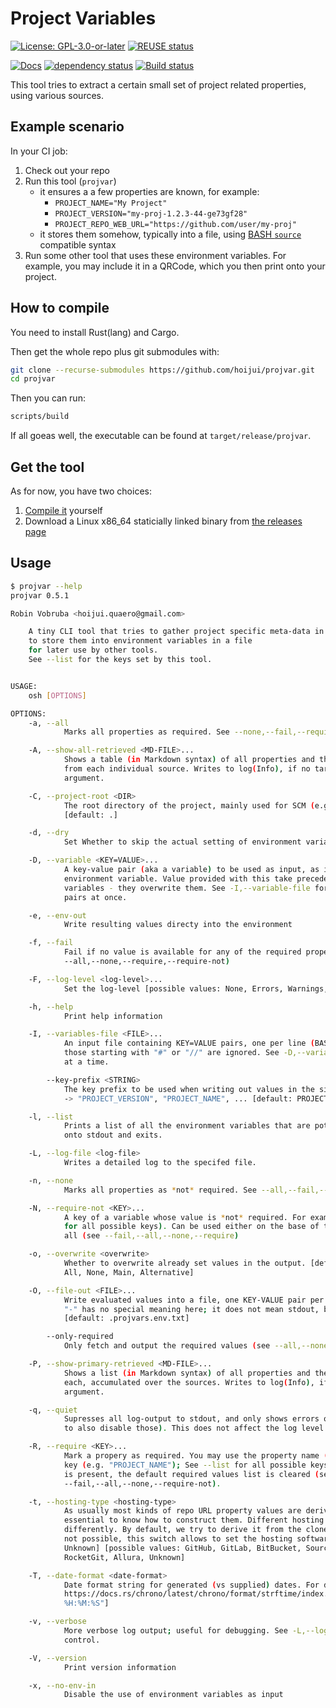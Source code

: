 <!--
SPDX-FileCopyrightText: 2021 Robin Vobruba <hoijui.quaero@gmail.com>

SPDX-License-Identifier: CC0-1.0
-->

# **Proj**ect **Var**iables

[![License: GPL-3.0-or-later](
    https://img.shields.io/badge/License-GPL%203.0+-blue.svg)](
    https://www.gnu.org/licenses/gpl-3.0.html)
[![REUSE status](
    https://api.reuse.software/badge/github.com/hoijui/projvar)](
    https://api.reuse.software/info/github.com/hoijui/projvar)
<!--
[![crates.io](
    https://img.shields.io/crates/v/projvar.svg)](
    https://crates.io/crates/projvar)
-->
[![Docs](
    https://docs.rs/projvar/badge.svg)](
    https://docs.rs/projvar)
[![dependency status](
    https://deps.rs/repo/github/hoijui/projvar/status.svg)](
    https://deps.rs/repo/github/hoijui/projvar)
[![Build status](
    https://github.com/hoijui/projvar/workflows/build/badge.svg)](
    https://github.com/hoijui/projvar/actions)

This tool tries to extract a certain small set
of project related properties,
using various sources.

## Example scenario

In your CI job:

1. Check out your repo
2. Run this tool (`projvar`)
   * it ensures a a few properties are known, for example:
     * `PROJECT_NAME="My Project"`
     * `PROJECT_VERSION="my-proj-1.2.3-44-ge73gf28"`
     * `PROJECT_REPO_WEB_URL="https://github.com/user/my-proj"`
   * it stores them somehow, typically into a file,
     using [BASH `source`](
     https://opensource.com/article/20/6/bash-source-command) compatible syntax
3. Run some other tool that uses these environment variables.
   For example, you may include it in a QRCode,
   which you then print onto your project.

## How to compile

You need to install Rust(lang) and Cargo.

Then get the whole repo plus git submodules with:

```bash
git clone --recurse-submodules https://github.com/hoijui/projvar.git
cd projvar
```

Then you can run:

```bash
scripts/build
```

If all goeas well, the executable can be found at `target/release/projvar`.

## Get the tool

As for now, you have two choices:

1. [Compile it](#how-to-compile) yourself
1. Download a Linux x86\_64 staticially linked binary from
   [the releases page](https://github.com/hoijui/projvar/releases)

## Usage

```bash
$ projvar --help
projvar 0.5.1

Robin Vobruba <hoijui.quaero@gmail.com>

    A tiny CLI tool that tries to gather project specific meta-data in different ways,
    to store them into environment variables in a file
    for later use by other tools.
    See --list for the keys set by this tool.


USAGE:
    osh [OPTIONS]

OPTIONS:
    -a, --all
            Marks all properties as required. See --none,--fail,--require,--require-not.

    -A, --show-all-retrieved <MD-FILE>...
            Shows a table (in Markdown syntax) of all properties and the values retrieved for each
            from each individual source. Writes to log(Info), if no target file is given as
            argument.

    -C, --project-root <DIR>
            The root directory of the project, mainly used for SCM (e.g. git) information gathering.
            [default: .]

    -d, --dry
            Set Whether to skip the actual setting of environment variables.

    -D, --variable <KEY=VALUE>...
            A key-value pair (aka a variable) to be used as input, as it it was specified as an
            environment variable. Value provided with this take precedense over environment
            variables - they overwrite them. See -I,--variable-file for supplying a lot of such
            pairs at once.

    -e, --env-out
            Write resulting values directy into the environment

    -f, --fail
            Fail if no value is available for any of the required properties (see
            --all,--none,--require,--require-not)

    -F, --log-level <log-level>...
            Set the log-level [possible values: None, Errors, Warnings, Info, Debug, Trace]

    -h, --help
            Print help information

    -I, --variables-file <FILE>...
            An input file containing KEY=VALUE pairs, one per line (BASH style). Empty lines, and
            those starting with "#" or "//" are ignored. See -D,--variable for specifying one pair
            at a time.

        --key-prefix <STRING>
            The key prefix to be used when writing out values in the sinks. For example "PROJECT_"
            -> "PROJECT_VERSION", "PROJECT_NAME", ... [default: PROJECT_]

    -l, --list
            Prints a list of all the environment variables that are potentially set by this tool
            onto stdout and exits.

    -L, --log-file <log-file>
            Writes a detailed log to the specifed file.

    -n, --none
            Marks all properties as *not* required. See --all,--fail,--require,--require-not.

    -N, --require-not <KEY>...
            A key of a variable whose value is *not* required. For example PROJECT_NAME (see --list
            for all possible keys). Can be used either on the base of the default requried list or
            all (see --fail,--all,--none,--require)

    -o, --overwrite <overwrite>
            Whether to overwrite already set values in the output. [default: All] [possible values:
            All, None, Main, Alternative]

    -O, --file-out <FILE>...
            Write evaluated values into a file, one KEY-VALUE pair per line (BASH syntax). Note that
            "-" has no special meaning here; it does not mean stdout, but rather the file "./-".
            [default: .projvars.env.txt]

        --only-required
            Only fetch and output the required values (see --all,--none,--require, --require-not).

    -P, --show-primary-retrieved <MD-FILE>...
            Shows a list (in Markdown syntax) of all properties and the primary values retrieved for
            each, accumulated over the sources. Writes to log(Info), if no target file is given as
            argument.

    -q, --quiet
            Supresses all log-output to stdout, and only shows errors on stderr (see -L,--log-level
            to also disable those). This does not affect the log level for the log-file.

    -R, --require <KEY>...
            Mark a propery as required. You may use the property name (e.g. "Name") or the variable
            key (e.g. "PROJECT_NAME"); See --list for all possible keys. If at least one such option
            is present, the default required values list is cleared (see
            --fail,--all,--none,--require-not).

    -t, --hosting-type <hosting-type>
            As usually most kinds of repo URL property values are derived from the clone URL, it is
            essential to know how to construct them. Different hosting softwares construct them
            differently. By default, we try to derive it from the clone URL domain, but if this is
            not possible, this switch allows to set the hosting software manually. [default:
            Unknown] [possible values: GitHub, GitLab, BitBucket, SourceHut, Gitea, Girocco,
            RocketGit, Allura, Unknown]

    -T, --date-format <date-format>
            Date format string for generated (vs supplied) dates. For details, see
            https://docs.rs/chrono/latest/chrono/format/strftime/index.html [default: "%Y-%m-%d
            %H:%M:%S"]

    -v, --verbose
            More verbose log output; useful for debugging. See -L,--log-level for more fine-graine
            control.

    -V, --version
            Print version information

    -x, --no-env-in
            Disable the use of environment variables as input
```

